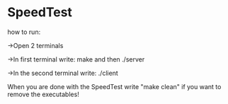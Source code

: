 # SpeedTest
how to run: 

->Open 2 terminals

->In first terminal write:
    make 
    and then ./server

->In the second terminal write:
    ./client

When you are done with the SpeedTest write "make clean" if you want to remove the executables!
